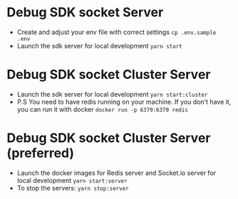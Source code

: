 # Debug SDK socket Server

- Create and adjust your env file with correct settings `cp .env.sample .env`
- Launch the sdk server for local development `yarn start`

# Debug SDK socket Cluster Server

- Launch the sdk server for local development `yarn start:cluster`
- P.S You need to have redis running on your machine. If you don't have it, you can run it with docker `docker run -p 6379:6379 redis`

# Debug SDK socket Cluster Server (preferred)

- Launch the docker images for Redis server and Socket.io server for local development `yarn start:server`
- To stop the servers: `yarn stop:server`
